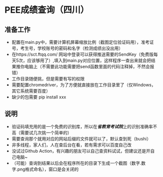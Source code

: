 # PEE成绩查询（四川）

## 准备工作
* 配置在main.py中，需要计算机屏幕缩放比例（截图定位验证码用），准考证号，考生号，学校账号的密码和名字（检测成绩出没出用）
* 在https://sct.ftqq.com/ 网站中登录可以获得推送需要的SendKey（免费版每天5次，应该够用了）,填入到main.py对应位置，这样程序一查出来就会把结果推你电脑上（不需要此功能需要把send函数里面的代码注释掉，不然会报错）
* 工作目录随便挑，但是需要有写的权限
* 需要配置chromedriver，为了方便就直接放在工作目录里了（仅Windows，其它系统需要百度）
* 缺少的包需要 pip install xxx

## 说明
* 验证码填充用的是一个免费的识别库，所以在***省教育考试院***上的识别准确率不高（需要试几次挑一个简单的）
* 需要查询那个就用对应的网站后缀的文件就可以了，默认查到死（bushi）
* 非多线程，家人们，人在查后台在看，若有需求可以百度自己改
* 没试过Github Action，有兴趣的朋友可以自己查资料试试，但建议还是开自己电脑~
* （可能）查询到结果以后会在程序所在的目录下生成一个截图（数字.数字.png格式命名），窗口是会关闭的
